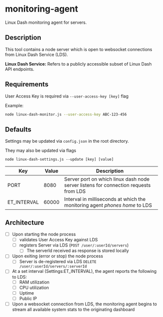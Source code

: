 # monitoring-agent

Linux Dash monitoring agent for servers.

## Description

This tool contains a node server which is open to websocket connections from Linux Dash Service (LDS). 

**Linux Dash Service:** Refers to a publicly accessible subset of Linux Dash API endpoints.

## Requirements

User Access Key is required via ```--user-access-key [key]``` flag

Example:

```sh
node linux-dash-monitor.js --user-access-key ABC-123-456
```

## Defaults

Settings may be updated via ```config.json``` in the root directory.

They may also be updated via flags

```
node linux-dash-settings.js --update [key] [value]
```

Key | Value | Description
------------ | ------------- | -------------
PORT | 8080 | Server port on which linux dash node server listens for connection requests from LDS
ET_INTERVAL | 60000 | Interval in milliseconds at which the monitoring agent *phones home* to LDS


## Architecture

- [ ] Upon starting the node process
	- [ ] validates User Access Key against LDS
	- [ ] registers Server via LDS (```POST /user/:userId/servers```)
		- [ ] The serverId received as response is stored locally
	
- [ ] Upon exiting (error or stop) the node process
	- [ ] Server is de-registered via LDS ```DELETE /user/:userId/servers/:serverId```

- [ ] At a set interval (Settings:ET_INTERVAL), the agent reports the following to LDS:
	- [ ] RAM utilization
	- [ ] CPU utilization
	- [ ] Uptime
	- [ ] Public IP

- [ ] Upon a websocket connection from LDS, the monitoring agent begins to stream all available system stats to the originating dashboard